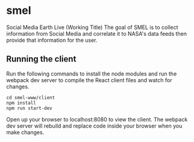 # smel
Social Media Earth Live (Working Title)
The goal of SMEL is to collect information from Social Media and correlate it to NASA's data feeds then provide that information for the user. 

## Running the client
Run the following commands to install the node modules and run the webpack dev server to compile the React client files and watch for changes.
```
cd smel-www/client
npm install
npm run start-dev
```
Open up your browser to localhost:8080 to view the client. The webpack dev server will rebuild and replace code inside your browser when you make changes.